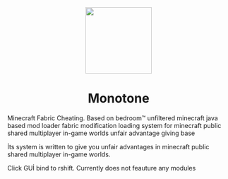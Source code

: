<div align="center">
  <img src="https://i.hizliresim.com/4x0h0qn.png" width="150" height="150">
</div>

<h1 align="center">
Monotone
</h1>

Minecraft Fabric Cheating. Based on bedroom™ unfiltered minecraft java based mod loader fabric modification loading system for minecraft public shared multiplayer in-game worlds unfair advantage giving base

İts system is written to give you unfair advantages  in minecraft public shared multiplayer in-game worlds.

Click GUİ bind to rshift.
Currently does not feauture any modules


